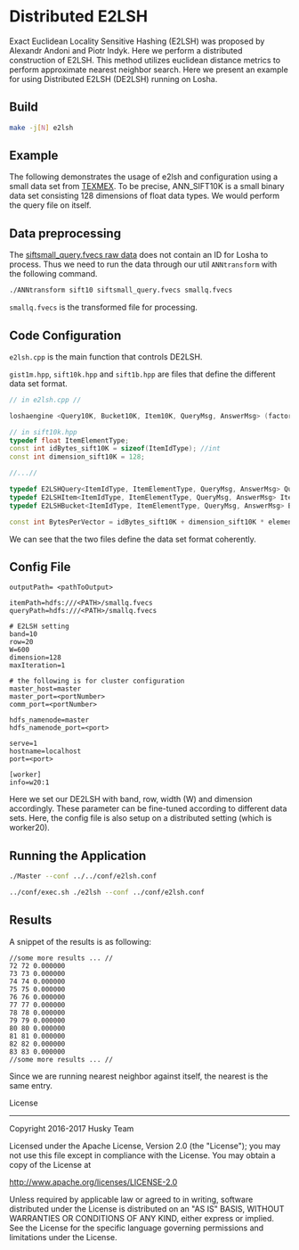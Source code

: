 # Distributed E2LSH

Exact Euclidean Locality Sensitive Hashing (E2LSH) was proposed by Alexandr Andoni and Piotr Indyk. Here we perform a distributed construction of E2LSH. This method utilizes euclidean distance metrics to perform approximate nearest neighbor search. Here we present an example for using Distributed E2LSH (DE2LSH) running on Losha.

## Build

```bash
make -j[N] e2lsh
```

## Example

The following demonstrates the usage of e2lsh and configuration using a small data set from [TEXMEX](http://corpus-texmex.irisa.fr/). To be precise, ANN_SIFT10K is a small binary data set consisting 128 dimensions of float data types. We would perform the query file on itself.

## Data preprocessing

The [siftsmall_query.fvecs raw data](ftp://ftp.irisa.fr/local/texmex/corpus/siftsmall.tar.gz) does not contain an ID for Losha to process. Thus we need to run the data through our util `ANNtransform` with the following command.

```bash
./ANNtransform sift10 siftsmall_query.fvecs smallq.fvecs
```

`smallq.fvecs` is the transformed file for processing.

## Code Configuration

`e2lsh.cpp` is the main function that controls DE2LSH. 

`gist1m.hpp`, `sift10k.hpp` and `sift1b.hpp` are files that define the different data set format.

```c++
// in e2lsh.cpp //

loshaengine <Query10K, Bucket10K, Item10K, QueryMsg, AnswerMsg> (factory, setItemSIFT10K, binaryInputFormat);
```

```c++
// in sift10k.hpp
typedef float ItemElementType;
const int idBytes_sift10K = sizeof(ItemIdType); //int
const int dimension_sift10K = 128;

//...//

typedef E2LSHQuery<ItemIdType, ItemElementType, QueryMsg, AnswerMsg> Query10K;
typedef E2LSHItem<ItemIdType, ItemElementType, QueryMsg, AnswerMsg> Item10K;
typedef E2LSHBucket<ItemIdType, ItemElementType, QueryMsg, AnswerMsg> Bucket10K;

const int BytesPerVector = idBytes_sift10K + dimension_sift10K * elementBytes_sift10K;
```

We can see that the two files define the data set format coherently.

## Config File

```text
outputPath= <pathToOutput>

itemPath=hdfs:///<PATH>/smallq.fvecs
queryPath=hdfs:///<PATH>/smallq.fvecs

# E2LSH setting
band=10
row=20
W=600
dimension=128
maxIteration=1

# the following is for cluster configuration
master_host=master
master_port=<portNumber>
comm_port=<portNumber>

hdfs_namenode=master
hdfs_namenode_port=<port>

serve=1
hostname=localhost
port=<port>

[worker]
info=w20:1
```

Here we set our DE2LSH with band, row, width (W) and dimension accordingly. These parameter can be fine-tuned according to different data sets.
Here, the config file is also setup on a distributed setting (which is worker20).

## Running the Application

```bash
./Master --conf ../../conf/e2lsh.conf
```

```bash
../conf/exec.sh ./e2lsh --conf ../conf/e2lsh.conf
```

## Results

A snippet of the results is as following:

```text
//some more results ... //
72 72 0.000000
73 73 0.000000
74 74 0.000000
75 75 0.000000
76 76 0.000000
77 77 0.000000
78 78 0.000000
79 79 0.000000
80 80 0.000000
81 81 0.000000
82 82 0.000000
83 83 0.000000
//some more results ... //
```

Since we are running nearest neighbor against itself, the nearest is the same entry.

License

---------------

Copyright 2016-2017 Husky Team

Licensed under the Apache License, Version 2.0 (the "License");
you may not use this file except in compliance with the License.
You may obtain a copy of the License at

http://www.apache.org/licenses/LICENSE-2.0

Unless required by applicable law or agreed to in writing, software distributed under the License is distributed on an "AS IS" BASIS, WITHOUT WARRANTIES OR CONDITIONS OF ANY KIND, either express or implied. See the License for the specific language governing permissions and limitations under the License.
